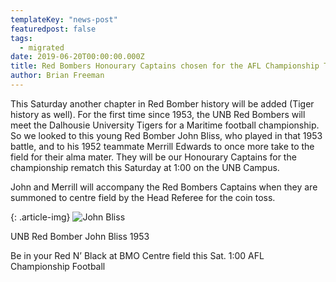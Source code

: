 ```yaml
---
templateKey: "news-post"
featuredpost: false
tags:
  - migrated
date: 2019-06-20T00:00:00.000Z
title: Red Bombers Honourary Captains chosen for the AFL Championship This Sat.
author: Brian Freeman
---
```



This Saturday another chapter in Red Bomber history will be added (Tiger history as well). For the first time since 1953, the UNB Red Bombers will meet the Dalhousie University Tigers for a Maritime football championship. So we looked to this young Red Bomber John Bliss, who played in that 1953 battle, and to his 1952 teammate Merrill Edwards to once more take to the field for their alma mater. They will be our Honourary Captains for the championship rematch this Saturday at 1:00 on the UNB Campus.

John and Merrill will accompany the Red Bombers Captains when they are summoned to centre field by the Head Referee for the coin toss.

{: .article-img}
![John Bliss](/img/posts/2017-11-02.jpg)

UNB Red Bomber John Bliss 1953

Be in your Red N’ Black at BMO Centre field this Sat. 1:00
AFL Championship Football
